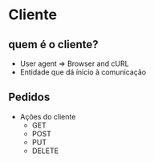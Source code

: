 # Cliente

## quem é o cliente?

* User agent => Browser and cURL
* Entidade que dá ínicio à comunicação

## Pedidos

* Ações do cliente
    * GET
    * POST
    * PUT
    * DELETE